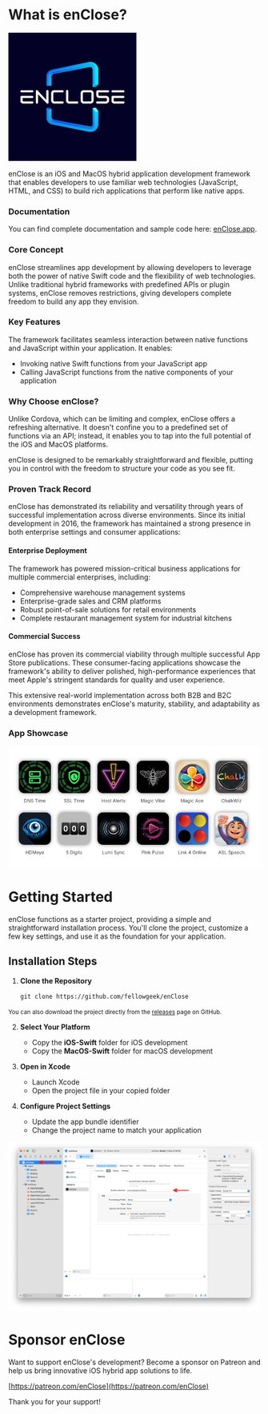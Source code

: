 # What is enClose?

![Logo](/images/logo.png)

enClose is an iOS and MacOS hybrid application development framework that enables developers to use familiar web technologies (JavaScript, HTML, and CSS) to build rich applications that perform like native apps.

### Documentation
You can find complete documentation and sample code here: [enClose.app](https://www.eclose.app).

### Core Concept

enClose streamlines app development by allowing developers to leverage both the power of native Swift code and the flexibility of web technologies. Unlike traditional hybrid frameworks with predefined APIs or plugin systems, enClose removes restrictions, giving developers complete freedom to build any app they envision.

### Key Features

The framework facilitates seamless interaction between native functions and JavaScript within your application. It enables:
- Invoking native Swift functions from your JavaScript app
- Calling JavaScript functions from the native components of your application

### Why Choose enClose?

Unlike Cordova, which can be limiting and complex, enClose offers a refreshing alternative. It doesn't confine you to a predefined set of functions via an API; instead, it enables you to tap into the full potential of the iOS and MacOS platforms.

enClose is designed to be remarkably straightforward and flexible, putting you in control with the freedom to structure your code as you see fit.

### Proven Track Record

enClose has demonstrated its reliability and versatility through years of successful implementation across diverse environments. Since its initial development in 2016, the framework has maintained a strong presence in both enterprise settings and consumer applications:

#### Enterprise Deployment
The framework has powered mission-critical business applications for multiple commercial enterprises, including:

* Comprehensive warehouse management systems
* Enterprise-grade sales and CRM platforms
* Robust point-of-sale solutions for retail environments
* Complete restaurant management system for industrial kitchens

#### Commercial Success
enClose has proven its commercial viability through multiple successful App Store publications. These consumer-facing applications showcase the framework's ability to deliver polished, high-performance experiences that meet Apple's stringent standards for quality and user experience.

This extensive real-world implementation across both B2B and B2C environments demonstrates enClose's maturity, stability, and adaptability as a development framework.

### App Showcase

<a href="https://enclose.app"><img src="/images/apps.png"></a>

# Getting Started
enClose functions as a starter project, providing a simple and straightforward installation process. You'll clone the project, customize a few key settings, and use it as the foundation for your application.

## Installation Steps

1. **Clone the Repository**
   ```
   git clone https://github.com/fellowgeek/enClose
   ```

<small>You can also download the project directly from the [releases](https://github.com/fellowgeek/enClose/releases) page on GitHub.</small>

2. **Select Your Platform**
   - Copy the **iOS-Swift** folder for iOS development
   - Copy the **MacOS-Swift** folder for macOS development

3. **Open in Xcode**
   - Launch Xcode
   - Open the project file in your copied folder

4. **Configure Project Settings**
   - Update the app bundle identifier
   - Change the project name to match your application

![Figure 1](/images/fig-01.png)

# Sponsor enClose

Want to support enClose's development? Become a sponsor on Patreon and help us bring innovative iOS hybrid app solutions to life.

[https://patreon.com/enClose](https://patreon.com/enClose)

Thank you for your support!
